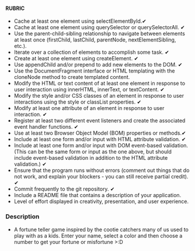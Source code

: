 #### RUBRIC
- Cache at least one element using selectElementById.✔
- Cache at least one element using querySelector or querySelectorAll. ✔
- Use the parent-child-sibling relationship to navigate between elements at least once (firstChild, lastChild, parentNode, nextElementSibling, etc.).
- Iterate over a collection of elements to accomplish some task. ✔
- Create at least one element using createElement. ✔
- Use appendChild and/or prepend to add new elements to the DOM. ✔
- Use the DocumentFragment interface or HTML templating with the cloneNode method to create templated content. 
- Modify the HTML or text content of at least one element in response to user interaction using innerHTML, innerText, or textContent. ✔
- Modify the style and/or CSS classes of an element in response to user interactions using the style or classList properties. ✔
- Modify at least one attribute of an element in response to user interaction. ✔
- Register at least two different event listeners and create the associated event handler functions. ✔
- Use at least two Browser Object Model (BOM) properties or methods.✔
- Include at least one form and/or input with HTML attribute validation. ✔
- Include at least one form and/or input with DOM event-based validation. (This can be the same form or input as the one above, but should include event-based validation in addition to the HTML attribute validation.) ✔
- Ensure that the program runs without errors (comment out things that do not work, and explain your blockers - you can still receive partial credit). ✔
- Commit frequently to the git repository. ✔
- Include a README file that contains a description of your application.
- Level of effort displayed in creativity, presentation, and user experience.


### Description
- A fortune teller game inspired by the cootie catchers many of us used to play with as a kids. 
Enter your name, select a color and then choose a number to get your fortune or misfortune >:D

